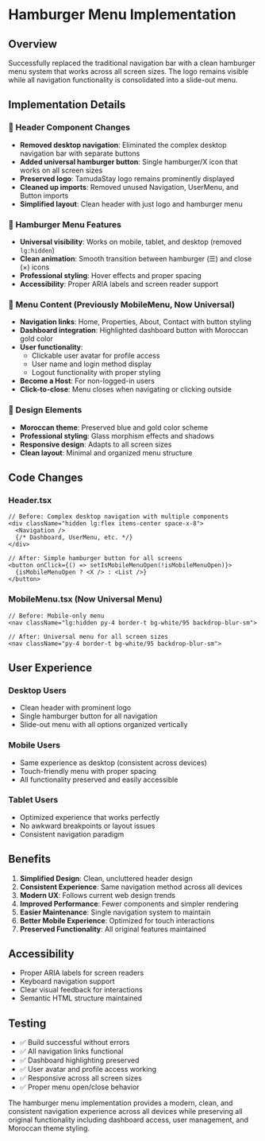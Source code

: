 # Hamburger Menu Implementation

## Overview
Successfully replaced the traditional navigation bar with a clean hamburger menu system that works across all screen sizes. The logo remains visible while all navigation functionality is consolidated into a slide-out menu.

## Implementation Details

### 🔧 Header Component Changes
- **Removed desktop navigation**: Eliminated the complex desktop navigation bar with separate buttons
- **Added universal hamburger button**: Single hamburger/X icon that works on all screen sizes
- **Preserved logo**: TamudaStay logo remains prominently displayed
- **Cleaned up imports**: Removed unused Navigation, UserMenu, and Button imports
- **Simplified layout**: Clean header with just logo and hamburger menu

### 🍔 Hamburger Menu Features
- **Universal visibility**: Works on mobile, tablet, and desktop (removed `lg:hidden`)
- **Clean animation**: Smooth transition between hamburger (☰) and close (×) icons
- **Professional styling**: Hover effects and proper spacing
- **Accessibility**: Proper ARIA labels and screen reader support

### 📱 Menu Content (Previously MobileMenu, Now Universal)
- **Navigation links**: Home, Properties, About, Contact with button styling
- **Dashboard integration**: Highlighted dashboard button with Moroccan gold color
- **User functionality**: 
  - Clickable user avatar for profile access
  - User name and login method display
  - Logout functionality with proper styling
- **Become a Host**: For non-logged-in users
- **Click-to-close**: Menu closes when navigating or clicking outside

### 🎨 Design Elements
- **Moroccan theme**: Preserved blue and gold color scheme
- **Professional styling**: Glass morphism effects and shadows
- **Responsive design**: Adapts to all screen sizes
- **Clean layout**: Minimal and organized menu structure

## Code Changes

### Header.tsx
```tsx
// Before: Complex desktop navigation with multiple components
<div className="hidden lg:flex items-center space-x-8">
  <Navigation />
  {/* Dashboard, UserMenu, etc. */}
</div>

// After: Simple hamburger button for all screens
<button onClick={() => setIsMobileMenuOpen(!isMobileMenuOpen)}>
  {isMobileMenuOpen ? <X /> : <List />}
</button>
```

### MobileMenu.tsx (Now Universal Menu)
```tsx
// Before: Mobile-only menu
<nav className="lg:hidden py-4 border-t bg-white/95 backdrop-blur-sm">

// After: Universal menu for all screen sizes  
<nav className="py-4 border-t bg-white/95 backdrop-blur-sm">
```

## User Experience

### Desktop Users
- Clean header with prominent logo
- Single hamburger button for all navigation
- Slide-out menu with all options organized vertically

### Mobile Users  
- Same experience as desktop (consistent across devices)
- Touch-friendly menu with proper spacing
- All functionality preserved and easily accessible

### Tablet Users
- Optimized experience that works perfectly
- No awkward breakpoints or layout issues
- Consistent navigation paradigm

## Benefits

1. **Simplified Design**: Clean, uncluttered header design
2. **Consistent Experience**: Same navigation method across all devices
3. **Modern UX**: Follows current web design trends
4. **Improved Performance**: Fewer components and simpler rendering
5. **Easier Maintenance**: Single navigation system to maintain
6. **Better Mobile Experience**: Optimized for touch interactions
7. **Preserved Functionality**: All original features maintained

## Accessibility
- Proper ARIA labels for screen readers
- Keyboard navigation support
- Clear visual feedback for interactions
- Semantic HTML structure maintained

## Testing
- ✅ Build successful without errors
- ✅ All navigation links functional
- ✅ Dashboard highlighting preserved
- ✅ User avatar and profile access working
- ✅ Responsive across all screen sizes
- ✅ Proper menu open/close behavior

The hamburger menu implementation provides a modern, clean, and consistent navigation experience across all devices while preserving all original functionality including dashboard access, user management, and Moroccan theme styling.
